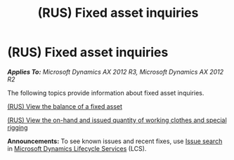 ﻿---
title: (RUS) Fixed asset inquiries
TOCTitle: (RUS) Fixed asset inquiries
ms:assetid: e4090014-bdd7-42c0-8382-bf6887491bc6
ms:mtpsurl: https://technet.microsoft.com/en-us/library/JJ711718(v=AX.60)
ms:contentKeyID: 49388041
ms.date: 04/18/2014
mtps_version: v=AX.60
---

# (RUS) Fixed asset inquiries 


_**Applies To:** Microsoft Dynamics AX 2012 R3, Microsoft Dynamics AX 2012 R2_

The following topics provide information about fixed asset inquiries.

[(RUS) View the balance of a fixed asset](rus-view-the-balance-of-a-fixed-asset.md)

[(RUS) View the on-hand and issued quantity of working clothes and special rigging](rus-view-the-on-hand-and-issued-quantity-of-working-clothes-and-special-rigging.md)

  
**Announcements:** To see known issues and recent fixes, use [Issue search](http://go.microsoft.com/fwlink/?linkid=389258) in [Microsoft Dynamics Lifecycle Services](http://go.microsoft.com/fwlink/?linkid=306505) (LCS).

